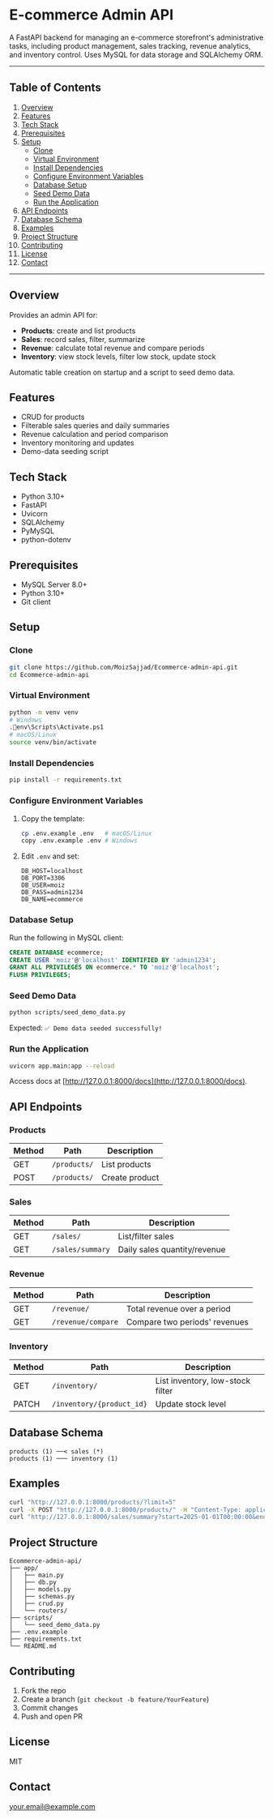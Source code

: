 # E-commerce Admin API

A FastAPI backend for managing an e-commerce storefront's administrative tasks, including product management, sales tracking, revenue analytics, and inventory control. Uses MySQL for data storage and SQLAlchemy ORM.

---

## Table of Contents
1. [Overview](#overview)
2. [Features](#features)
3. [Tech Stack](#tech-stack)
4. [Prerequisites](#prerequisites)
5. [Setup](#setup)
   - [Clone](#clone)
   - [Virtual Environment](#virtual-environment)
   - [Install Dependencies](#install-dependencies)
   - [Configure Environment Variables](#configure-environment-variables)
   - [Database Setup](#database-setup)
   - [Seed Demo Data](#seed-demo-data)
   - [Run the Application](#run-the-application)
6. [API Endpoints](#api-endpoints)
7. [Database Schema](#database-schema)
8. [Examples](#examples)
9. [Project Structure](#project-structure)
10. [Contributing](#contributing)
11. [License](#license)
12. [Contact](#contact)

---

## Overview
Provides an admin API for:
- **Products**: create and list products
- **Sales**: record sales, filter, summarize
- **Revenue**: calculate total revenue and compare periods
- **Inventory**: view stock levels, filter low stock, update stock

Automatic table creation on startup and a script to seed demo data.

## Features
- CRUD for products
- Filterable sales queries and daily summaries
- Revenue calculation and period comparison
- Inventory monitoring and updates
- Demo-data seeding script

## Tech Stack
- Python 3.10+
- FastAPI
- Uvicorn
- SQLAlchemy
- PyMySQL
- python-dotenv

## Prerequisites
- MySQL Server 8.0+
- Python 3.10+
- Git client

## Setup

### Clone
```bash
git clone https://github.com/MoizSajjad/Ecommerce-admin-api.git
cd Ecommerce-admin-api
```

### Virtual Environment
```bash
python -m venv venv
# Windows
.env\Scripts\Activate.ps1
# macOS/Linux
source venv/bin/activate
```

### Install Dependencies
```bash
pip install -r requirements.txt
```

### Configure Environment Variables
1. Copy the template:
   ```bash
   cp .env.example .env   # macOS/Linux
   copy .env.example .env # Windows
   ```
2. Edit `.env` and set:
   ```env
   DB_HOST=localhost
   DB_PORT=3306
   DB_USER=moiz
   DB_PASS=admin1234
   DB_NAME=ecommerce
   ```

### Database Setup
Run the following in MySQL client:
```sql
CREATE DATABASE ecommerce;
CREATE USER 'moiz'@'localhost' IDENTIFIED BY 'admin1234';
GRANT ALL PRIVILEGES ON ecommerce.* TO 'moiz'@'localhost';
FLUSH PRIVILEGES;
```

### Seed Demo Data
```bash
python scripts/seed_demo_data.py
```
Expected: `✅ Demo data seeded successfully!`

### Run the Application
```bash
uvicorn app.main:app --reload
```
Access docs at [http://127.0.0.1:8000/docs](http://127.0.0.1:8000/docs).

## API Endpoints

### Products
| Method | Path        | Description      |
| ------ | ----------- | ---------------- |
| GET    | `/products/`| List products    |
| POST   | `/products/`| Create product   |

### Sales
| Method | Path             | Description                  |
| ------ | ---------------- | ---------------------------- |
| GET    | `/sales/`        | List/filter sales            |
| GET    | `/sales/summary` | Daily sales quantity/revenue |

### Revenue
| Method | Path                 | Description                     |
| ------ | -------------------- | ------------------------------- |
| GET    | `/revenue/`          | Total revenue over a period     |
| GET    | `/revenue/compare`   | Compare two periods' revenues   |

### Inventory
| Method | Path                         | Description                     |
| ------ | ---------------------------- | ------------------------------- |
| GET    | `/inventory/`                | List inventory, low-stock filter|
| PATCH  | `/inventory/{product_id}`    | Update stock level              |

## Database Schema
```
products (1) ──< sales (*)
products (1) ─── inventory (1)
```

## Examples
```bash
curl "http://127.0.0.1:8000/products/?limit=5"
curl -X POST "http://127.0.0.1:8000/products/" -H "Content-Type: application/json" -d '{"name":"Widget","category":"Gadgets","price":29.99}'
curl "http://127.0.0.1:8000/sales/summary?start=2025-01-01T00:00:00&end=2025-05-01T00:00:00"
```

## Project Structure
```
Ecommerce-admin-api/
├── app/
│   ├── main.py
│   ├── db.py
│   ├── models.py
│   ├── schemas.py
│   ├── crud.py
│   └── routers/
├── scripts/
│   └── seed_demo_data.py
├── .env.example
├── requirements.txt
└── README.md
```

## Contributing
1. Fork the repo  
2. Create a branch (`git checkout -b feature/YourFeature`)  
3. Commit changes  
4. Push and open PR  

## License
MIT

## Contact
your.email@example.com
